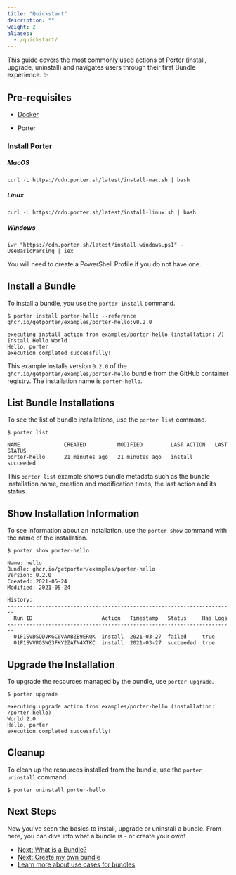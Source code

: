 ```yaml
---
title: "Quickstart"
description: ""
weight: 2
aliases:
  - /quickstart/
---
```


This guide covers the most commonly used actions of Porter (install, upgrade, uninstall) and navigates users through their first Bundle experience. ✨ 

## Pre-requisites
- [Docker](https://docs.docker.com/get-docker/)

- Porter

### Install Porter

##### MacOS

```
curl -L https://cdn.porter.sh/latest/install-mac.sh | bash
```

##### Linux

```
curl -L https://cdn.porter.sh/latest/install-linux.sh | bash
```

##### Windows

```
iwr "https://cdn.porter.sh/latest/install-windows.ps1" -UseBasicParsing | iex
```
You will need to create a PowerShell Profile if you do not have one.


## Install a Bundle

To install a bundle, you use the `porter install` command.

```console
$ porter install porter-hello --reference ghcr.io/getporter/examples/porter-hello:v0.2.0
```

```
executing install action from examples/porter-hello (installation: /)
Install Hello World
Hello, porter
execution completed successfully!
```

This example installs version `0.2.0` of the `ghcr.io/getporter/examples/porter-hello` bundle from the GitHub container registry. The installation name is `porter-hello`.


## List Bundle Installations

To see the list of bundle installations, use the `porter list` command.

```console
$ porter list
```

```
NAME              CREATED          MODIFIED         LAST ACTION   LAST STATUS
porter-hello      21 minutes ago   21 minutes ago   install       succeeded
```

This `porter list` example shows bundle metadata such as the bundle installation name, creation and modification times, the last action and its status.


## Show Installation Information

To see information about an installation, use the `porter show` command with the name of the installation.

```console
$ porter show porter-hello
```
```
Name: hello
Bundle: ghcr.io/getporter/examples/porter-hello
Version: 0.2.0
Created: 2021-05-24
Modified: 2021-05-24

History:
------------------------------------------------------------------------
  Run ID                      Action   Timestamp   Status     Has Logs
------------------------------------------------------------------------
  01F1SVDSQDVKGC0VAABZE9ERQK  install  2021-03-27  failed     true
  01F1SVVRGSWG3FKY2ZATN4XTKC  install  2021-03-27  succeeded  true
```

## Upgrade the Installation

To upgrade the resources managed by the bundle, use `porter upgrade`.

```console
$ porter upgrade
```

```
executing upgrade action from examples/porter-hello (installation: /porter-hello)
World 2.0
Hello, porter
execution completed successfully!
```


## Cleanup

To clean up the resources installed from the bundle, use the `porter uninstall` command.

```console
$ porter uninstall porter-hello
```

## Next Steps

Now you've seen the basics to install, upgrade or uninstall a bundle.
From here, you can dive into what a bundle is - or create your own!

- [Next: What is a Bundle?](/quickstart/bundles/)
- [Next: Create my own bundle](/getting-started/create-a-bundle/)
- [Learn more about use cases for bundles](/learning/#the-devil-is-in-the-deployments-bundle-use-cases)


